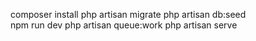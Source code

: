 composer install
php artisan migrate
php artisan db:seed  
npm run dev
php artisan queue:work
php artisan serve
